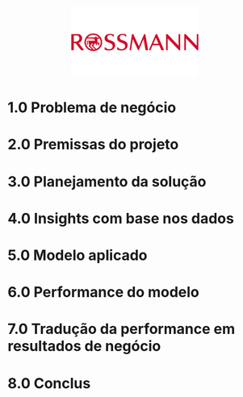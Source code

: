 <center><img alt="rossman_logo" width="50%" src="img/rossmann.png"></center>

# 1.0 Problema de negócio

# 2.0 Premissas do projeto

# 3.0 Planejamento da solução

# 4.0 Insights com base nos dados

# 5.0 Modelo aplicado

# 6.0 Performance do modelo

# 7.0 Tradução da performance em resultados de negócio

# 8.0 Conclus
